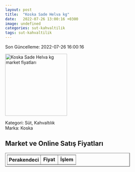 ```yaml
---
layout: post
title:  "Koska Sade Helva kg"
date:   2022-07-26 13:00:16 +0300
image: undefined
categories: sut-kahvaltilik
tags: sut-kahvaltilik
---
```


Son Güncelleme: 2022-07-26 16:00:16

<img src="undefined" width="200" alt="Koska Sade Helva kg market fiyatları" />

Kategori: Süt, Kahvaltılık
<br />
Marka: Koska

<h2>Market ve Online Satış Fiyatları</h2>

<table border="1" style="padding: 5px;width:80%;">
  <tr>
    <td style="padding: 5px;"><strong>Perakendeci</strong></td>
    <td><strong>Fiyat</strong></td>
    <td><strong>İşlem</strong></td>
  </tr>
  
</table>
